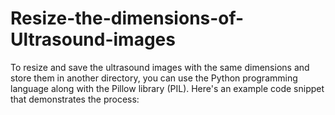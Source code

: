 # Resize-the-dimensions-of-Ultrasound-images

To resize and save the ultrasound images with the same dimensions and store them in another directory, you can use the Python programming language along with the Pillow library (PIL). Here's an example code snippet that demonstrates the process:
